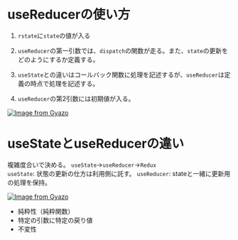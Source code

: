 # useReducerの使い方

1. `rstate`に`state`の値が入る

2. `useReducer`の第一引数では、`dispatch`の関数が走る。また、`state`の更新をどのようにするか定義する。

3. `useState`との違いはコールバック関数に処理を記述するが、`useReducer`は定義の時点で処理を記述する。

4. `useReducer`の第2引数には初期値が入る。

[![Image from Gyazo](https://i.gyazo.com/2fdc321407d0080d3c7b98efd7969d25.png)](https://gyazo.com/2fdc321407d0080d3c7b98efd7969d25)

# useStateとuseReducerの違い

複雑度合いで決める。
`useState`->`useReducer`->`Redux`  
`useState`: 状態の更新の仕方は利用側に託す。
`useReducer`: stateと一緒に更新用の処理を保持。

[![Image from Gyazo](https://i.gyazo.com/c798f79debc30f3cc0e33feff9c8b2a4.png)](https://gyazo.com/c798f79debc30f3cc0e33feff9c8b2a4)

- 純粋性（純粋関数）
- 特定の引数に特定の戻り値
- 不変性
